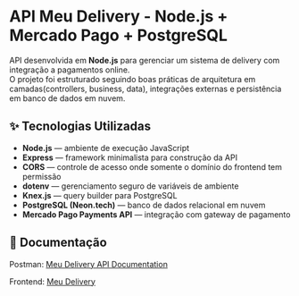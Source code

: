 # API Meu Delivery - Node.js + Mercado Pago + PostgreSQL

API desenvolvida em **Node.js** para gerenciar um sistema de delivery com integração a pagamentos online.  
O projeto foi estruturado seguindo boas práticas de arquitetura em camadas(controllers, business, data), integrações externas e persistência em banco de dados em nuvem.


## ✨ Tecnologias Utilizadas

- **Node.js** — ambiente de execução JavaScript
- **Express** — framework minimalista para construção da API
- **CORS** — controle de acesso onde somente o domínio do frontend tem permissão
- **dotenv** — gerenciamento seguro de variáveis de ambiente
- **Knex.js** — query builder para PostgreSQL
- **PostgreSQL (Neon.tech)** — banco de dados relacional em nuvem
- **Mercado Pago Payments API** — integração com gateway de pagamento


## 📄 Documentação


Postman: [Meu Delivery API Documentation](https://documenter.getpostman.com/view/48121909/2sB3HjM1z7)

Frontend: [Meu Delivery](https://gazuadev8417.github.io/meu-delivery/)